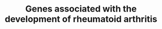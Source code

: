 ---
annotations:
- id: PW:0000013
  parent: disease pathway
  type: Pathway Ontology
  value: disease pathway
- id: DOID:7148
  type: Disease Ontology
  value: rheumatoid arthritis
authors:
- Egonw
- Marvin M2
- Finterly
description: Some initial seed info about rheumatoid arthritis and the four genes
  that may be involved in the disease. Of these, the cited literature is not clear
  about the role (if any) of PADI4.
last-edited: 2021-06-08
ndex: 9284ee8d-da31-11eb-b666-0ac135e8bacf
organisms:
- Homo sapiens
redirect_from:
- /index.php/Pathway:WP5033
- /instance/WP5033
revision: null
schema-jsonld:
- '@context': https://schema.org/
  '@id': https://wikipathways.github.io/pathways/WP5033.html
  '@type': Dataset
  creator:
    '@type': Organization
    name: WikiPathways
  description: Some initial seed info about rheumatoid arthritis and the four genes
    that may be involved in the disease. Of these, the cited literature is not clear
    about the role (if any) of PADI4.
  keywords:
  - BLK
  - CCR6
  - CD244
  - CD40
  - CIITA
  - CTLA4
  - FCRL3
  - HLA-DRB1
  - IL2RA
  - IL6ST
  - IRF5
  - ITGAV
  - PADI4
  - PHF19
  - PTPN22
  - SLC22A4
  - STAT4
  - TRAF1
  - chronic
  - citrullination
  - inflammation
  license: CC0
  name: Genes associated with the development of rheumatoid arthritis
seo: CreativeWork
title: Genes associated with the development of rheumatoid arthritis
wpid: WP5033
---
